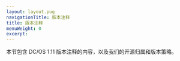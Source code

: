 ```yaml
---
layout: layout.pug
navigationTitle: 版本注释
title: 版本注释
menuWeight: 0
excerpt:
---
```


本节包含 DC/OS 1.11 版本注释的内容，以及我们的开源归属和版本策略。
